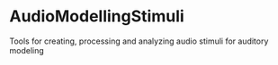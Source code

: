 # AudioModellingStimuli
Tools for creating, processing and analyzing audio stimuli for auditory modeling
